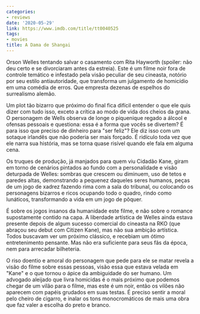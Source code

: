```yaml
---
categories:
- reviews
date: '2020-05-29'
link: https://www.imdb.com/title/tt0040525
tags:
- movies
title: A Dama de Shangai
---
```


Orson Welles tentando salvar o casamento com Rita Hayworth (spoiler: não deu certo e se divorciaram antes da estreia). Este é um filme noir fora de controle temático e infestado pela visão peculiar de seu cineasta, notório por seu estilo antiautoridade, que transforma um julgamento de homicídio em uma comédia de erros. Que empresta dezenas de espelhos do surrealismo alemão.

Um plot tão bizarro que próximo do final fica difícil entender o que ele quis dizer com tudo isso, exceto a crítica ao modo de vida dos cheios da grana. O personagem de Wells observa de longe o piquenique regado a álcool e ofensas pessoais e questiona: essa é a forma que vocês se divertem? É para isso que preciso de dinheiro para "ser feliz"? Ele diz isso com um sotaque irlandês que não poderia ser mais forçado. É ridículo toda vez que ele narra sua história, mas se torna quase risível quando ele fala em alguma cena.

Os truques de produção, já manjados para quem viu Cidadão Kane, giram em torno de cenários pintados ao fundo com a personalidade e visão deturpada de Welles: sombras que crescem ou diminuem, uso de tetos e paredes altas, demonstrando a pequenez daqueles seres humanos, peças de um jogo de xadrez fazendo rima com a sala do tribunal, ou colocando os personagens bizarros e ricos ocupando todo o quadro, rindo como lunáticos, transformando a vida em um jogo de pôquer.

É sobre os jogos insanos da humanidade este filme, e não sobre o romance supostamente contido na capa. A liberdade artística de Welles ainda estava presente depois de algum sucesso comercial do cineasta na RKO (que abraçou seu debut com Citizen Kane), mas não sua ambição artística. Todos buscavam ver um próximo clássico, e recebiam um ótimo entretenimento pensante. Mas não era suficiente para seus fãs da época, nem para arrecadar bilheteria.

O riso doentio e amoral do personagem que pede para ele se matar revela a visão do filme sobre essas pessoas, visão essa que estava velada em "Kane" e o que tornou o ápice da ambiguidade do ser humano. Um advogado aleijado que livra homicidas é o mais próximo que podemos chegar de um vilão para o filme, mas este é um noir, então os vilões não aparecem com papéis grudados em suas testas. É preciso sentir a moral pelo cheiro de cigarro, e inalar os tons monocromáticos de mais uma obra que faz valer a escolha do preto e branco.